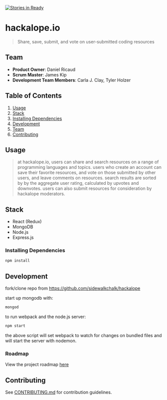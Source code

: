[![Stories in Ready](https://badge.waffle.io/sidewalkchalk/hackalope.png?label=ready&title=Ready)](https://waffle.io/sidewalkchalk/hackalope)
# hackalope.io

> Share, save, submit, and vote on user-submitted coding resources

## Team

  - __Product Owner__: Daniel Ricaud
  - __Scrum Master__: James Kip
  - __Development Team Members__: Carla J. Clay, Tyler Holzer

## Table of Contents

1. [Usage](#Usage)
1. [Stack](#stack)
1. [Installing Dependencies](#installing-dependencies)
1. [Development](#development)
1. [Team](#team)
1. [Contributing](#contributing)

## Usage

> at hackalope.io, users can share and search resources on a range of programming languages and topics. users who create an account can save their favorite resources, and vote on those submitted by other users, and leave comments on resources. search results are sorted by by the aggregate user rating, calculated by upvotes and downvotes. users can also submit resources for consideration by hackalope moderators.

## Stack

- React (Redux)
- MongoDB
- Node.js
- Express.js

### Installing Dependencies

```sh
npm install
```

## Development

fork/clone repo from https://github.com/sidewalkchalk/hackalope

start up mongodb with:
```sh
mongod
```

to run webpack and the node.js server:
```sh
npm start
```

the above script will set webpack to watch for changes on bundled files and will start the server with nodemon.

### Roadmap

View the project roadmap [here](https://github.com/sidewalkchalk/hackalope/issues)


## Contributing

See [CONTRIBUTING.md](CONTRIBUTING.md) for contribution guidelines.
